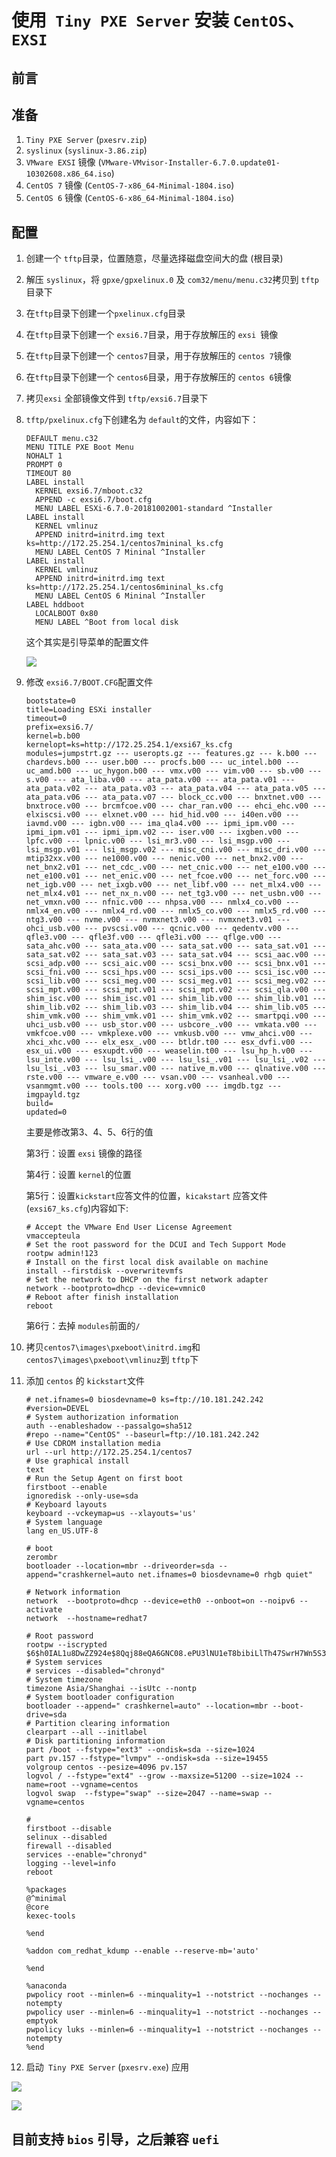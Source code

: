 # 使用` Tiny PXE Server` 安装 `CentOS`、`EXSI`

## 前言

## 准备

1. `Tiny PXE Server` (`pxesrv.zip`)
2. `syslinux` (`syslinux-3.86.zip`)
3. `VMware EXSI` 镜像 (`VMware-VMvisor-Installer-6.7.0.update01-10302608.x86_64.iso`)
4. `CentOS 7` 镜像 (`CentOS-7-x86_64-Minimal-1804.iso`)
5. `CentOS 6` 镜像 (`CentOS-6-x86_64-Minimal-1804.iso`)

## 配置 

1. 创建一个 `tftp`目录，位置随意，尽量选择磁盘空间大的盘 (根目录)

2. 解压 `syslinux`，将 `gpxe/gpxelinux.0` 及 `com32/menu/menu.c32`拷贝到 `tftp` 目录下

3. 在`tftp`目录下创建一个`pxelinux.cfg`目录

4. 在`tftp`目录下创建一个 `exsi6.7`目录，用于存放解压的 `exsi `镜像

5. 在`tftp`目录下创建一个 `centos7`目录，用于存放解压的 `centos 7`镜像

6. 在`tftp`目录下创建一个 `centos6`目录，用于存放解压的 `centos 6`镜像

7. 拷贝`exsi` 全部镜像文件到 `tftp/exsi6.7`目录下

8. `tftp/pxelinux.cfg`下创建名为 `default`的文件，内容如下：

   ```
   DEFAULT menu.c32
   MENU TITLE PXE Boot Menu
   NOHALT 1
   PROMPT 0
   TIMEOUT 80
   LABEL install
     KERNEL exsi6.7/mboot.c32
     APPEND -c exsi6.7/boot.cfg
     MENU LABEL ESXi-6.7.0-20181002001-standard ^Installer
   LABEL install
     KERNEL vmlinuz
     APPEND initrd=initrd.img text ks=http://172.25.254.1/centos7mininal_ks.cfg
     MENU LABEL CentOS 7 Mininal ^Installer
   LABEL install
     KERNEL vmlinuz
     APPEND initrd=initrd.img text ks=http://172.25.254.1/centos6mininal_ks.cfg
     MENU LABEL CentOS 6 Mininal ^Installer
   LABEL hddboot
     LOCALBOOT 0x80
     MENU LABEL ^Boot from local disk
   ```

   这个其实是引导菜单的配置文件

   ![](pxeboormenu.png)

9. 修改 `exsi6.7/BOOT.CFG`配置文件

   ```
   bootstate=0
   title=Loading ESXi installer
   timeout=0
   prefix=exsi6.7/
   kernel=b.b00
   kernelopt=ks=http://172.25.254.1/exsi67_ks.cfg
   modules=jumpstrt.gz --- useropts.gz --- features.gz --- k.b00 --- chardevs.b00 --- user.b00 --- procfs.b00 --- uc_intel.b00 --- uc_amd.b00 --- uc_hygon.b00 --- vmx.v00 --- vim.v00 --- sb.v00 --- s.v00 --- ata_liba.v00 --- ata_pata.v00 --- ata_pata.v01 --- ata_pata.v02 --- ata_pata.v03 --- ata_pata.v04 --- ata_pata.v05 --- ata_pata.v06 --- ata_pata.v07 --- block_cc.v00 --- bnxtnet.v00 --- bnxtroce.v00 --- brcmfcoe.v00 --- char_ran.v00 --- ehci_ehc.v00 --- elxiscsi.v00 --- elxnet.v00 --- hid_hid.v00 --- i40en.v00 --- iavmd.v00 --- igbn.v00 --- ima_qla4.v00 --- ipmi_ipm.v00 --- ipmi_ipm.v01 --- ipmi_ipm.v02 --- iser.v00 --- ixgben.v00 --- lpfc.v00 --- lpnic.v00 --- lsi_mr3.v00 --- lsi_msgp.v00 --- lsi_msgp.v01 --- lsi_msgp.v02 --- misc_cni.v00 --- misc_dri.v00 --- mtip32xx.v00 --- ne1000.v00 --- nenic.v00 --- net_bnx2.v00 --- net_bnx2.v01 --- net_cdc_.v00 --- net_cnic.v00 --- net_e100.v00 --- net_e100.v01 --- net_enic.v00 --- net_fcoe.v00 --- net_forc.v00 --- net_igb.v00 --- net_ixgb.v00 --- net_libf.v00 --- net_mlx4.v00 --- net_mlx4.v01 --- net_nx_n.v00 --- net_tg3.v00 --- net_usbn.v00 --- net_vmxn.v00 --- nfnic.v00 --- nhpsa.v00 --- nmlx4_co.v00 --- nmlx4_en.v00 --- nmlx4_rd.v00 --- nmlx5_co.v00 --- nmlx5_rd.v00 --- ntg3.v00 --- nvme.v00 --- nvmxnet3.v00 --- nvmxnet3.v01 --- ohci_usb.v00 --- pvscsi.v00 --- qcnic.v00 --- qedentv.v00 --- qfle3.v00 --- qfle3f.v00 --- qfle3i.v00 --- qflge.v00 --- sata_ahc.v00 --- sata_ata.v00 --- sata_sat.v00 --- sata_sat.v01 --- sata_sat.v02 --- sata_sat.v03 --- sata_sat.v04 --- scsi_aac.v00 --- scsi_adp.v00 --- scsi_aic.v00 --- scsi_bnx.v00 --- scsi_bnx.v01 --- scsi_fni.v00 --- scsi_hps.v00 --- scsi_ips.v00 --- scsi_isc.v00 --- scsi_lib.v00 --- scsi_meg.v00 --- scsi_meg.v01 --- scsi_meg.v02 --- scsi_mpt.v00 --- scsi_mpt.v01 --- scsi_mpt.v02 --- scsi_qla.v00 --- shim_isc.v00 --- shim_isc.v01 --- shim_lib.v00 --- shim_lib.v01 --- shim_lib.v02 --- shim_lib.v03 --- shim_lib.v04 --- shim_lib.v05 --- shim_vmk.v00 --- shim_vmk.v01 --- shim_vmk.v02 --- smartpqi.v00 --- uhci_usb.v00 --- usb_stor.v00 --- usbcore_.v00 --- vmkata.v00 --- vmkfcoe.v00 --- vmkplexe.v00 --- vmkusb.v00 --- vmw_ahci.v00 --- xhci_xhc.v00 --- elx_esx_.v00 --- btldr.t00 --- esx_dvfi.v00 --- esx_ui.v00 --- esxupdt.v00 --- weaselin.t00 --- lsu_hp_h.v00 --- lsu_inte.v00 --- lsu_lsi_.v00 --- lsu_lsi_.v01 --- lsu_lsi_.v02 --- lsu_lsi_.v03 --- lsu_smar.v00 --- native_m.v00 --- qlnative.v00 --- rste.v00 --- vmware_e.v00 --- vsan.v00 --- vsanheal.v00 --- vsanmgmt.v00 --- tools.t00 --- xorg.v00 --- imgdb.tgz --- imgpayld.tgz
   build=
   updated=0
   ```

   主要是修改第3、4、5、6行的值

   第3行：设置 `exsi` 镜像的路径

   第4行：设置 `kernel`的位置

   第5行：设置`kickstart`应答文件的位置，`kicakstart` 应答文件(`exsi67_ks.cfg`)内容如下:

   ```
   # Accept the VMware End User License Agreement
   vmaccepteula
   # Set the root password for the DCUI and Tech Support Mode
   rootpw admin!123
   # Install on the first local disk available on machine
   install --firstdisk --overwritevmfs
   # Set the network to DHCP on the first network adapter
   network --bootproto=dhcp --device=vmnic0
   # Reboot after finish installation
   reboot
   ```

   第6行：去掉 `modules`前面的`/`

10. 拷贝`centos7\images\pxeboot\initrd.img`和`centos7\images\pxeboot\vmlinuz`到 `tftp`下

11. 添加 `centos` 的 `kickstart`文件

    ```
    # net.ifnames=0 biosdevname=0 ks=ftp://10.181.242.242
    #version=DEVEL
    # System authorization information
    auth --enableshadow --passalgo=sha512
    #repo --name="CentOS" --baseurl=ftp://10.181.242.242
    # Use CDROM installation media
    url --url http://172.25.254.1/centos7
    # Use graphical install
    text
    # Run the Setup Agent on first boot
    firstboot --enable
    ignoredisk --only-use=sda
    # Keyboard layouts
    keyboard --vckeymap=us --xlayouts='us'
    # System language
    lang en_US.UTF-8
    
    # boot
    zerombr
    bootloader --location=mbr --driveorder=sda --append="crashkernel=auto net.ifnames=0 biosdevname=0 rhgb quiet"
    
    # Network information
    network  --bootproto=dhcp --device=eth0 --onboot=on --noipv6 --activate
    network  --hostname=redhat7
    
    # Root password
    rootpw --iscrypted $6$h0IAL1u8DwZZ924e$8Qqj88eQA6GNC08.ePU3lNU1eT8bibiLlTh47SwrH7Wn5S34BTDdYkwx3lHGZXLgYrFVi0ilw5SqbFNSqE2jW.
    # System services
    # services --disabled="chronyd"
    # System timezone
    timezone Asia/Shanghai --isUtc --nontp
    # System bootloader configuration
    bootloader --append=" crashkernel=auto" --location=mbr --boot-drive=sda
    # Partition clearing information
    clearpart --all --initlabel
    # Disk partitioning information
    part /boot --fstype="ext3" --ondisk=sda --size=1024
    part pv.157 --fstype="lvmpv" --ondisk=sda --size=19455
    volgroup centos --pesize=4096 pv.157
    logvol / --fstype="ext4" --grow --maxsize=51200 --size=1024 --name=root --vgname=centos
    logvol swap  --fstype="swap" --size=2047 --name=swap --vgname=centos
    
    #
    firstboot --disable
    selinux --disabled
    firewall --disabled
    services --enable="chronyd"
    logging --level=info
    reboot
    
    %packages
    @^minimal
    @core
    kexec-tools
    
    %end
    
    %addon com_redhat_kdump --enable --reserve-mb='auto'
    
    %end
    
    %anaconda
    pwpolicy root --minlen=6 --minquality=1 --notstrict --nochanges --notempty
    pwpolicy user --minlen=6 --minquality=1 --notstrict --nochanges --emptyok
    pwpolicy luks --minlen=6 --minquality=1 --notstrict --nochanges --notempty
    %end
    ```

12. 启动` Tiny PXE Server` (`pxesrv.exe`) 应用

![](pxe1.png)

![](pxe2.png)

## 目前支持 `bios` 引导，之后兼容 `uefi`